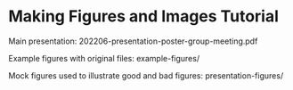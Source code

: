 # Making Figures and Images Tutorial

Main presentation: 202206-presentation-poster-group-meeting.pdf

Example figures with original files: example-figures/

Mock figures used to illustrate good and bad figures: presentation-figures/
